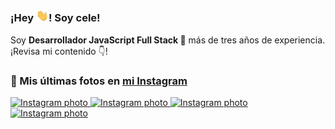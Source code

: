 <h3>¡Hey <img src="https://raw.githubusercontent.com/ABSphreak/ABSphreak/master/gifs/Hi.gif" width="20px" decondig="async">! Soy cele!</h3>

<p>Soy <strong>Desarrollador JavaScript Full Stack 🚀</strong> más de tres años de experiencia.<br />¡Revisa mi contenido 👇!</p>

### 📸 Mis últimas fotos en [mi Instagram](https://instagram.com/cele)


<a href='https://instagram.com/p/C1UpuSGLQiG' target='_blank'>
  <img width='20%' src='https://scontent-lhr8-2.cdninstagram.com/v/t51.29350-15/412513918_1325803934584302_4400498733289087214_n.jpg?stp=dst-jpg_e15&_nc_ht=scontent-lhr8-2.cdninstagram.com&_nc_cat=106&_nc_ohc=A42huk9LaCoQ7kNvgHRqzf7&edm=APU89FABAAAA&ccb=7-5&oh=00_AYAW3JigGDfHmB3mhNtZF3tAxjBsSVDkDUgnuGxV4aqdBg&oe=66741B9D&_nc_sid=bc0c2c' alt='Instagram photo' />
</a>
<a href='https://instagram.com/p/CzMY3lzxgmx' target='_blank'>
  <img width='20%' src='https://scontent-lhr6-1.cdninstagram.com/v/t51.29350-15/398916226_819142863293745_2426123683154743297_n.webp?stp=dst-jpg_e35&_nc_ht=scontent-lhr6-1.cdninstagram.com&_nc_cat=109&_nc_ohc=0V8VWZPmgPYQ7kNvgGmT1UC&edm=APU89FABAAAA&ccb=7-5&oh=00_AYAqSQBcqOue7YYS4EBZa9SLA6CMKNpNNBkC1Nd4UFbUcA&oe=66741A8C&_nc_sid=bc0c2c' alt='Instagram photo' />
</a>
<a href='https://instagram.com/p/CygbQv4uqxM' target='_blank'>
  <img width='20%' src='https://scontent-lhr6-1.cdninstagram.com/v/t51.29350-15/391525959_236593062741789_5868561716480810596_n.webp?stp=dst-jpg_e35&_nc_ht=scontent-lhr6-1.cdninstagram.com&_nc_cat=109&_nc_ohc=lKrnECiG7l0Q7kNvgErANOY&edm=APU89FABAAAA&ccb=7-5&oh=00_AYBJ-e8VNcfZnyKsZ8U40GE75OIgthdzH9dFVhrZldfWlA&oe=667420C8&_nc_sid=bc0c2c' alt='Instagram photo' />
</a>
<a href='https://instagram.com/p/CxTmOF6vN8M' target='_blank'>
  <img width='20%' src='https://scontent-lhr6-1.cdninstagram.com/v/t51.29350-15/378565944_323878180141713_8920720304536029091_n.jpg?stp=dst-jpg_e15&_nc_ht=scontent-lhr6-1.cdninstagram.com&_nc_cat=109&_nc_ohc=eF5z3LNJv2IQ7kNvgH2BsjO&edm=APU89FABAAAA&ccb=7-5&oh=00_AYDIzcx3v3-appG2kiN0OY10VRtwVOoXx0iNmCw0fmXeYQ&oe=66741A92&_nc_sid=bc0c2c' alt='Instagram photo' />
</a>
